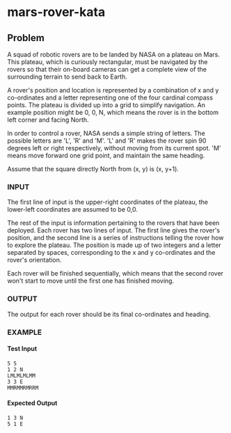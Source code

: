 # mars-rover-kata

## Problem

A squad of robotic rovers are to be landed by NASA on a plateau on Mars.
This plateau, which is curiously rectangular, must be navigated by the
rovers so that their on-board cameras can get a complete view of the
surrounding terrain to send back to Earth.

A rover's position and location is represented by a combination of x
and y co-ordinates and a letter representing one of the four cardinal
compass points. The plateau is divided up into a grid to simplify
navigation. An example position might be 0, 0, N, which means the
rover is in the bottom left corner and facing North.

In order to control a rover, NASA sends a simple string of letters.
The possible letters are 'L', 'R' and 'M'. 'L' and 'R' makes the
rover spin 90 degrees left or right respectively, without moving
from its current spot. 'M' means move forward one grid point, and
maintain the same heading.

Assume that the square directly North from (x, y) is (x, y+1).

### INPUT

The first line of input is the upper-right coordinates of the plateau,
the lower-left coordinates are assumed to be 0,0.

The rest of the input is information pertaining to the rovers that have
been deployed. Each rover has two lines of input. The first line gives
the rover's position, and the second line is a series of instructions
telling the rover how to explore the plateau.  The position is made up
of two integers and a letter separated by spaces, corresponding to the
x and y co-ordinates and the rover's orientation.

Each rover will be finished sequentially, which means that the second
rover won't start to move until the first one has finished moving.

### OUTPUT

The output for each rover should be its final co-ordinates and heading.

### EXAMPLE

#### Test Input

    5 5
    1 2 N
    LMLMLMLMM
    3 3 E
    MMRMMRMRRM

#### Expected Output

    1 3 N
    5 1 E
